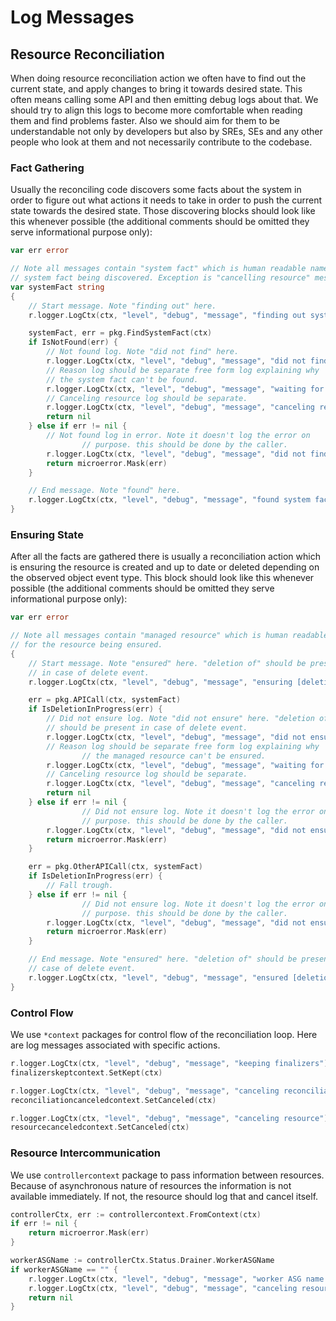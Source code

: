 # Log Messages

## Resource Reconciliation

When doing resource reconciliation action we often have to find out the current
state, and apply changes to bring it towards desired state. This often means
calling some API and then emitting debug logs about that. We should try to
align this logs to become more comfortable when reading them and find problems
faster. Also we should aim for them to be understandable not only by developers
but also by SREs, SEs and any other people who look at them and not
necessarily contribute to the codebase.

### Fact Gathering

Usually the reconciling code discovers some facts about the system in order to
figure out what actions it needs to take in order to push the current state
towards the desired state. Those discovering blocks should look like this
whenever possible (the additional comments should be omitted they serve
informational purpose only):

```go
var err error

// Note all messages contain "system fact" which is human readable name for the
// system fact being discovered. Exception is "cancelling resource" message.
var systemFact string
{
	// Start message. Note "finding out" here.
	r.logger.LogCtx(ctx, "level", "debug", "message", "finding out system fact")

	systemFact, err = pkg.FindSystemFact(ctx)
	if IsNotFound(err) {
		// Not found log. Note "did not find" here.
		r.logger.LogCtx(ctx, "level", "debug", "message", "did not find system fact")
		// Reason log should be separate free form log explaining why
		// the system fact can't be found.
		r.logger.LogCtx(ctx, "level", "debug", "message", "waiting for system fact to be created")
		// Canceling resource log should be separate.
		r.logger.LogCtx(ctx, "level", "debug", "message", "canceling resource")
		return nil
	} else if err != nil {
		// Not found log in error. Note it doesn't log the error on
                // purpose. this should be done by the caller.
		r.logger.LogCtx(ctx, "level", "debug", "message", "did not find system fact")
		return microerror.Mask(err)
	}

	// End message. Note "found" here.
	r.logger.LogCtx(ctx, "level", "debug", "message", "found system fact")
}
```

### Ensuring State

After all the facts are gathered there is usually a reconciliation action which
is ensuring the resource is created and up to date or deleted depending on the
observed object event type. This block should look like this whenever possible
(the additional comments should be omitted they serve informational purpose
only):

```go
var err error

// Note all messages contain "managed resource" which is human readable name
// for the resource being ensured.
{
	// Start message. Note "ensured" here. "deletion of" should be present
	// in case of delete event.
	r.logger.LogCtx(ctx, "level", "debug", "message", "ensuring [deletion of] managed resource")

	err = pkg.APICall(ctx, systemFact)
	if IsDeletionInProgress(err) {
		// Did not ensure log. Note "did not ensure" here. "deletion of"
		// should be present in case of delete event.
		r.logger.LogCtx(ctx, "level", "debug", "message", "did not ensure [deletion of] managed resource")
		// Reason log should be separate free form log explaining why
                // the managed resource can't be ensured.
		r.logger.LogCtx(ctx, "level", "debug", "message", "waiting for the API call to finish")
		// Canceling resource log should be separate.
		r.logger.LogCtx(ctx, "level", "debug", "message", "canceling resource")
		return nil
	} else if err != nil {
                // Did not ensure log. Note it doesn't log the error on
                // purpose. this should be done by the caller.
		r.logger.LogCtx(ctx, "level", "debug", "message", "did not ensure [deletion of] managed resource")
		return microerror.Mask(err)
	}

	err = pkg.OtherAPICall(ctx, systemFact)
	if IsDeletionInProgress(err) {
		// Fall trough.
	} else if err != nil {
                // Did not ensure log. Note it doesn't log the error on
                // purpose. this should be done by the caller.
		r.logger.LogCtx(ctx, "level", "debug", "message", "did not ensure [deletion of] managed resource")
		return microerror.Mask(err)
	}

	// End message. Note "ensured" here. "deletion of" should be present in
	// case of delete event.
	r.logger.LogCtx(ctx, "level", "debug", "message", "ensured [deletion of] managed resource is created")
}
```

### Control Flow

We use `*context` packages for control flow of the reconciliation loop. Here are
log messages associated with specific actions.

```go
r.logger.LogCtx(ctx, "level", "debug", "message", "keeping finalizers")
finalizerskeptcontext.SetKept(ctx)

r.logger.LogCtx(ctx, "level", "debug", "message", "canceling reconciliation")
reconciliationcanceledcontext.SetCanceled(ctx)

r.logger.LogCtx(ctx, "level", "debug", "message", "canceling resource")
resourcecanceledcontext.SetCanceled(ctx)
```

### Resource Intercommunication

We use `controllercontext` package to pass information between resources.
Because of asynchronous nature of resources the information is not available
immediately. If not, the resource should log that and cancel itself.

```go
controllerCtx, err := controllercontext.FromContext(ctx)
if err != nil {
	return microerror.Mask(err)
}

workerASGName := controllerCtx.Status.Drainer.WorkerASGName
if workerASGName == "" {
	r.logger.LogCtx(ctx, "level", "debug", "message", "worker ASG name is not available yet")
	r.logger.LogCtx(ctx, "level", "debug", "message", "canceling resource")
	return nil
}
```
